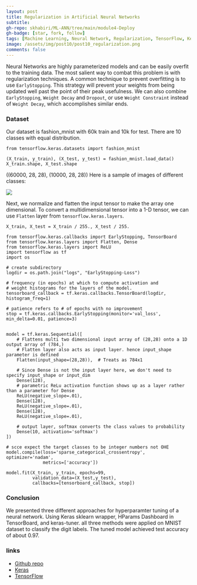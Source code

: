 ```yaml
---
layout: post
title: Regularization in Artificial Neural Networks
subtitle:
gh-repo: skhabiri/ML-ANN/tree/main/module4-Deploy
gh-badge: [star, fork, follow]
tags: [Machine Learning, Neural Network, Regularization, TensorFlow, Keras]
image: /assets/img/post10/post10_regularization.png
comments: false
---
```


Neural Networks are highly parameterized models and can be easily overfit to the training data. The most salient way to combat this problem is with regularization techniques. A common technique to prevent overfitting is to use `EarlyStopping`. This strategy will prevent your weights from being updated well past the point of their peak usefulness. We can also combine `EarlyStopping`, `Weight Decay` and `Dropout`, or use `Weight Constraint` instead of `Weight Decay`, which accomplishes similar ends.

### Dataset
Our dataset is fashion_mnist with 60k train and 10k for test. There are 10 classes with equal distribution.
```
from tensorflow.keras.datasets import fashion_mnist

(X_train, y_train), (X_test, y_test) = fashion_mnist.load_data()
X_train.shape, X_test.shape
```
((60000, 28, 28), (10000, 28, 28))
Here is a sample of images of different classes:

<img src="../assets/img/post9/post10_samples.png" />

Next, we normalize and flatten the input tensor to make the array one dimensional. To convert a multidimensional tensor into a 1-D tensor, we can use `Flatten` layer from `tensorflow.keras.layers`.
```
X_train, X_test = X_train / 255., X_test / 255.
```


```
from tensorflow.keras.callbacks import EarlyStopping, TensorBoard
from tensorflow.keras.layers import Flatten, Dense
from tensorflow.keras.layers import ReLU
import tensorflow as tf
import os

# create subdirectory
logdir = os.path.join("logs", "EarlyStopping-Loss")

# frequency (in epochs) at which to compute activation and  
# weight histograms for the layers of the model.
tensorboard_callback = tf.keras.callbacks.TensorBoard(logdir, histogram_freq=1)

# patience refers to # of epochs with no improvement
stop = tf.keras.callbacks.EarlyStopping(monitor='val_loss', min_delta=0.01, patience=3)


model = tf.keras.Sequential([
    # Flattens multi two dimensional input array of (28,28) onto a 1D output array of (784,)
    # Flatten layer also acts as input layer. hence input_shape parameter is defined
    Flatten(input_shape=(28,28)),  # Treats as 784x1
    
    # Since Dense is not the input layer here, we don't need to specify input_shape or input_dim
    Dense(128),
    # parametric ReLu activation function shows up as a layer rather than a parameter for Dense
    ReLU(negative_slope=.01),
    Dense(128),
    ReLU(negative_slope=.01),
    Dense(128),
    ReLU(negative_slope=.01),
    
    # output layer, softmax converts the class values to probability
    Dense(10, activation='softmax')
])

# scce expect the target classes to be integer numbers not OHE
model.compile(loss='sparse_categorical_crossentropy', optimizer='nadam',
              metrics=['accuracy'])

model.fit(X_train, y_train, epochs=99, 
          validation_data=(X_test,y_test),
          callbacks=[tensorboard_callback, stop])
```










### Conclusion
We presented three different approaches for hyperparamter tuning of a neural network. Using Keras sklearn wrapper, HParams Dashboard in TensorBoard, and keras-tuner. all three methods were applied on MNIST dataset to classify the digit labels. The tuned model achieved test accuracy of about 0.97.

### links
- [Github repo](https://github.com/skhabiri/ML-ANN/tree/main/module3-Tune)
- [Keras](https://keras.io)
- [TensorFlow](https://www.tensorflow.org)
